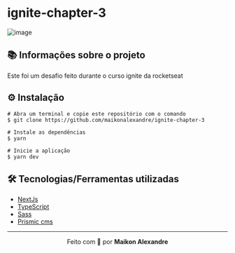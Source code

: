 # ignite-chapter-3
![image](https://user-images.githubusercontent.com/86725282/178088177-d55df616-147c-4863-a559-ac98ee09a169.png)

## 📚 Informações sobre o projeto
Este foi um desafio feito durante o curso ignite da rocketseat 

## ⚙️ Instalação
```
# Abra um terminal e copie este repositório com o comando
$ git clone https://github.com/maikonalexandre/ignite-chapter-3
```
```
# Instale as dependências
$ yarn

# Inicie a aplicação
$ yarn dev
```

## 🛠️ Tecnologias/Ferramentas utilizadas

* [NextJs](https://nextjs.org/docs/api-reference/create-next-app/)
* [TypeScript](https://www.typescriptlang.org/)
* [Sass](https://sass-lang.com/)
* [Prismic cms]()


<hr>
<p align="center">Feito com 💙 por <strong>Maikon Alexandre</strong></p>
